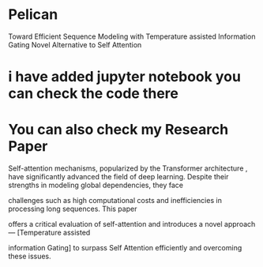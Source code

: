# Pelican
Toward Efficient Sequence Modeling with Temperature assisted
Information Gating
Novel Alternative to Self Attention


# i have added jupyter notebook you can check the code there 

# You can also check my Research Paper 
Self-attention mechanisms, popularized by the Transformer architecture , have significantly advanced the field of deep learning. Despite their strengths in modeling global dependencies, they face

challenges such as high computational costs and inefficiencies in processing long sequences. This paper

offers a critical evaluation of self-attention and introduces a novel approach — [Temperature assisted

information Gating] to surpass Self Attention efficiently and overcoming these issues.



